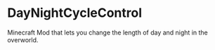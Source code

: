 DayNightCycleControl
====================

Minecraft Mod that lets you change the length of day and night in the overworld.

